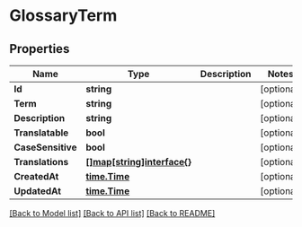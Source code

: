 # GlossaryTerm

## Properties

Name | Type | Description | Notes
------------ | ------------- | ------------- | -------------
**Id** | **string** |  | [optional] 
**Term** | **string** |  | [optional] 
**Description** | **string** |  | [optional] 
**Translatable** | **bool** |  | [optional] 
**CaseSensitive** | **bool** |  | [optional] 
**Translations** | [**[]map[string]interface{}**](object.md) |  | [optional] 
**CreatedAt** | [**time.Time**](time.Time.md) |  | [optional] 
**UpdatedAt** | [**time.Time**](time.Time.md) |  | [optional] 

[[Back to Model list]](../README.md#documentation-for-models) [[Back to API list]](../README.md#documentation-for-api-endpoints) [[Back to README]](../README.md)


